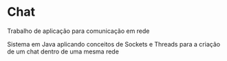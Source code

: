 # Chat
Trabalho de aplicação para comunicação em rede


Sistema em Java aplicando conceitos de Sockets e Threads para a criação de um chat dentro de uma mesma rede 
